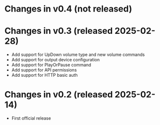 # Changes in v0.4 (not released)


# Changes in v0.3 (released 2025-02-28)
- Add support for UpDown volume type and new volume commands
- Add support for output device configuration
- Add support for PlayOrPause command
- Add support for API permissions
- Add support for HTTP basic auth

# Changes in v0.2 (released 2025-02-14)
- First official release
